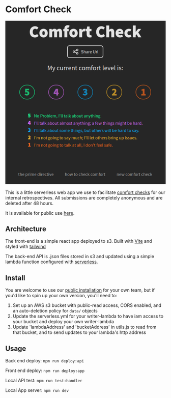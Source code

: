 # Comfort Check

![preview](preview.png)

This is a little serverless web app we use to facilitate [comfort checks](https://www.funretrospectives.com/safety-check/) for our internal retrospectives. All submissions are completely anonymous and are deleted after 48 hours.

It is available for public use [here](https://comfort-checks.s3.us-east-2.amazonaws.com/index.html).

## Architecture

The front-end is a simple react app deployed to s3. Built with [Vite](https://vitejs.dev/) and styled with [tailwind](https://tailwindcss.com/)

The back-end API is .json files stored in s3 and updated using a simple lambda function configured with [serverless](https://www.serverless.com/).

## Install

You are welcome to use our [public installation](https://comfort-checks.s3.us-east-2.amazonaws.com/index.html) for your own team, but if you'd like to spin up your own version, you'll need to:

1. Set up an AWS s3 bucket with public-read access, CORS enabled, and an auto-deletion policy for `data/` objects
2. Update the serverless.yml for your writer-lambda to have iam access to your bucket and deploy your own writer-lambda
3. Update 'lambdaAddress' and 'bucketAddress' in utils.js to read from that bucket, and to send updates to your lambda's http address

## Usage

Back end deploy: `npm run deploy:api`

Front end deploy: `npm run deploy:app`

Local API test: `npm run test:handler`

Local App server: `npm run dev`
